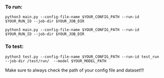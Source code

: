 ### To run:

`python3 main.py --config-file-name $YOUR_CONFIG_PATH --run-id $YOUR_RUN_ID --job-dir $YOUR_JOB_DIR`



`python3 main.py --config-file-name $YOUR_CONFIG_PATH --run-id $YOUR_RUN_ID --job-dir $YOUR_JOB_DIR`


### To test:

`python3 test.py --config-file-name $YOUR_CONFIG_PATH --run-id test_run --job-dir /test/run/  --model $YOUR_MODEL_PATH  `

Make sure to always check the path of your config file and dataset!!!
